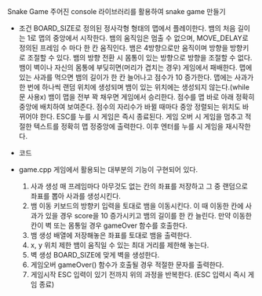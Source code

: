 Snake Game
주어진 console 라이브러리를 활용하여 snake game 만들기

- 조건
BOARD_SIZE로 정의된 정사각형 형태의 맵에서 플레이한다.
뱀의 처음 길이는 1로 맵의 중앙에서 시작한다.
뱀의 움직임은 멈출 수 없으며, MOVE_DELAY로 정의된 프레임 수 마다 한 칸 움직인다.
뱀은 4방향으로만 움직이며 방향을 방향키로 조절할 수 있다.
뱀의 방향 전환 시 몸통이 있는 방향으로 방향을 조절할 수 없다.
뱀이 벽이나 자신의 몸통에 부딪히면(머리가 겹치는 경우) 게임에서 패배한다.
맵에 있는 사과를 먹으면 뱀의 길이가 한 칸 늘어나고 점수가 10 증가한다.
맵에는 사과가 한 번에 하나씩 랜덤 위치에 생성되며 뱀이 있는 위치에는 생성되지 않는다.(while문 사용x)
뱀이 맵을 전부 꽉 채우면 게임에서 승리한다.
점수를 맵 바로 아래 정확히 중앙에 배치하여 보여준다. 점수의 자리수가 바뀔 때마다 중앙 정렬되는 위치도 바뀌어야 한다.
ESC를 누를 시 게임은 즉시 종료된다.
게임 오버 시 게임을 멈추고 적절한 텍스트를 정확히 맵 정중앙에 출력한다. 이후 엔터를 누를 시 게임을 재시작한다.


- 코드
- game.cpp
  게임에서 활용되는 대부분의 기능이 구현되어 있다.
  1. 사과 생성
    매 프레임마다 아무것도 없는 칸의 좌표를 저장하고 그 중 랜덤으로 좌표를 뽑아 사과를 생성시킨다.
  2. 뱀 이동
    키보드의 방향키 입력을 토대로 뱀을 이동시킨다. 이 때 이동한 칸에 사과가 있을 경우 score을 10 증가시키고 뱀의 길이를 한 칸 늘린다.
    만약 이동한 칸이 벽 또는 몸통일 경우 gameOver 함수를 호출한다.
  3. 뱀 생성
     배열에 저장해놓은 좌표를 토대로 뱀을 출력한다.
  4. x, y 위치 제한
    뱀이 움직일 수 있는 최대 거리를 제한해 놓는다.
  5. 벽 생성
    BOARD_SIZE에 맞게 벽을 생성한다.
  6. 게임오버
    gameOver() 함수가 호출될 경우 적절한 문자를 출력한다.
  7. 게임시작
    ESC 입력이 있기 전까지 위의 과정을 반복한다. (ESC 입력시 즉시 게임 종료)





    

